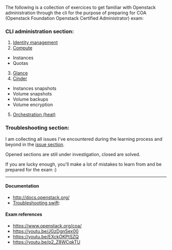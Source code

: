 The following is a collection of exercices to get familiar with Openstack administration through the cli for the purpose of preparing for COA (Openstack Foundation Openstack Certified Administrator) exam:

### CLI administration section:

1. [Identity management](https://github.com/AJNOURI/COA/wiki/01.-Identity-management)
2. [Compute](https://github.com/AJNOURI/COA/wiki/02.-Compute)
  * Instances
  * Quotas
3. [Glance](https://github.com/AJNOURI/COA/wiki/03.-Glance)
4. [Cinder](https://github.com/AJNOURI/COA/wiki/04.-Cinder)
  * Instances snapshots    
  * Volume snapshots  
  * Volume backups
  * Volume encryption
5. [Orchestration (heat)](https://github.com/AJNOURI/COA/wiki/05.-Orchestration)


### Troubleshooting section:

I am collecting all issues I've encountered during the learning process and beyond in the [issue section](https://github.com/AJNOURI/COA/issues).  
  
Opened sections are still under investigation, closed are solved.

If you are lucky enough, you'll make a lot of mistakes to learn from and be prepared for the exam :)


----------------

#### Documentation
* http://docs.openstack.org/  
* [Troubleshooting swift](http://docs.openstack.org/admin-guide/objectstorage-troubleshoot.html): 
#### Exam references
* https://www.openstack.org/coa/  
* https://youtu.be/JGzDgnSex00  
* https://youtu.be/EXckOKPtSZQ  
* https://youtu.be/p2_Z8WCqkTU  

